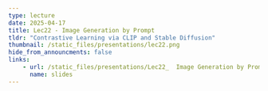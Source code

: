 ```yaml
---
type: lecture
date: 2025-04-17
title: Lec22 - Image Generation by Prompt
tldr: "Contrastive Learning via CLIP and Stable Diffusion"
thumbnail: /static_files/presentations/lec22.png
hide_from_announcments: false
links:
    - url: /static_files/presentations/Lec22_  Image Generation by Prompt.pdf
      name: slides
---
```

